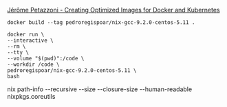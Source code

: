 

[Jérôme Petazzoni - Creating Optimized Images for Docker and Kubernetes](https://www.youtube.com/watch?v=UbXv-T4IUXk&list=PLf-O3X2-mxDmn0ikyO7OF8sPr2GDQeZXk&index=15)

`docker build --tag pedroregispoar/nix-gcc-9.2.0-centos-5.11 .`

```
docker run \
--interactive \
--rm \
--tty \
--volume "$(pwd)":/code \
--workdir /code \
pedroregispoar/nix-gcc-9.2.0-centos-5.11 \
bash
```

nix path-info --recursive --size --closure-size --human-readable nixpkgs.coreutils
